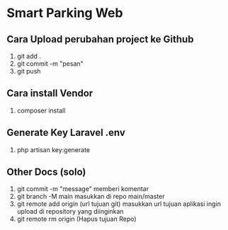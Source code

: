 # Smart Parking Web 

## Cara Upload perubahan project ke Github
1. git add .
2. git commit -m "pesan"
3. git push

## Cara install Vendor
1. composer install

## Generate Key Laravel .env
1. php artisan key:generate

## Other Docs (solo)
1. git commit -m "message" memberi komentar
2. git branch -M main masukkan di repo main/master
3. git remote add origin (url tujuan git) masukkan url tujuan aplikasi ingin upload di repository yang diinginkan
4. git remote rm origin (Hapus tujuan Repo)
